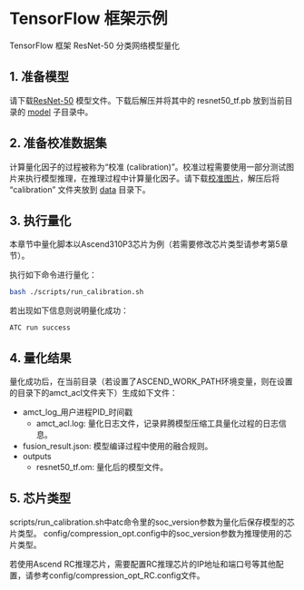 # TensorFlow 框架示例

TensorFlow 框架 ResNet-50 分类网络模型量化

## 1. 准备模型

请下载[ResNet-50](https://obs-9be7.obs.cn-east-2.myhuaweicloud.com/003_Atc_Models/amct_resnet-50_v1/resnet50_tf.pb) 模型文件。下载后解压并将其中的 resnet50_tf.pb 放到当前目录的 [model](./model/) 子目录中。

## 2. 准备校准数据集

计算量化因子的过程被称为“校准 (calibration)”。校准过程需要使用一部分测试图片来执行模型推理，在推理过程中计算量化因子。请下载[校准图片](https://obs-9be7.obs.cn-east-2.myhuaweicloud.com/models/amct_acl/classification/calibration.rar)，解压后将 “calibration” 文件夹放到 [data](./data/) 目录下。

## 3. 执行量化

本章节中量化脚本以Ascend310P3芯片为例（若需要修改芯片类型请参考第5章节）。

执行如下命令进行量化：

```bash
bash ./scripts/run_calibration.sh
```

若出现如下信息则说明量化成功：

```none
ATC run success
```

## 4. 量化结果

量化成功后，在当前目录（若设置了ASCEND_WORK_PATH环境变量，则在设置的目录下的amct_acl文件夹下）生成如下文件：

+ amct_log_用户进程PID_时间戳
  + amct_acl.log: 量化日志文件，记录昇腾模型压缩工具量化过程的日志信息。
+ fusion_result.json: 模型编译过程中使用的融合规则。
+ outputs
  + resnet50_tf.om: 量化后的模型文件。

## 5. 芯片类型
scripts/run_calibration.sh中atc命令里的soc_version参数为量化后保存模型的芯片类型。
config/compression_opt.config中的soc_version参数为推理使用的芯片类型。

若使用Ascend RC推理芯片，需要配置RC推理芯片的IP地址和端口号等其他配置，请参考config/compression_opt_RC.config文件。